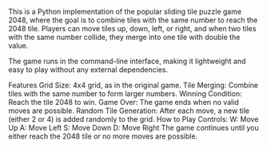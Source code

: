 This is a Python implementation of the popular sliding tile puzzle game 2048, where the goal is to combine tiles with the same number to reach the 2048 tile. Players can move tiles up, down, left, or right, and when two tiles with the same number collide, they merge into one tile with double the value.

The game runs in the command-line interface, making it lightweight and easy to play without any external dependencies.

Features
Grid Size: 4x4 grid, as in the original game.
Tile Merging: Combine tiles with the same number to form larger numbers.
Winning Condition: Reach the tile 2048 to win.
Game Over: The game ends when no valid moves are possible.
Random Tile Generation: After each move, a new tile (either 2 or 4) is added randomly to the grid.
How to Play
Controls:
W: Move Up
A: Move Left
S: Move Down
D: Move Right
The game continues until you either reach the 2048 tile or no more moves are possible.

